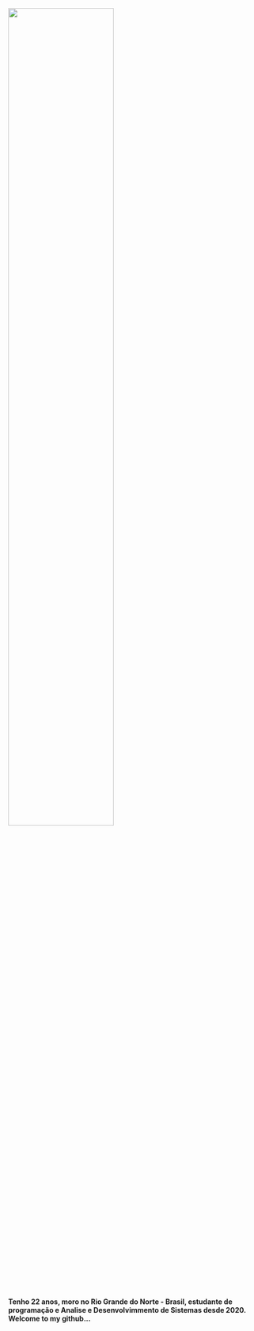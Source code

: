 <img width="65%" style="margin-bottom: 10%;" src="https://github.com/claudianeCS/claudianeCS/assets/103538940/af0744e4-ad1e-4152-adf1-6e094e1f6541" alt="">
<div>
<div width="200" >
<p><b>Tenho 22 anos, moro no Rio Grande do Norte - Brasil, estudante de programação e Analise e Desenvolvimmento de Sistemas desde 2020. Welcome to my github...</b></p>
<br>
<div style="display: inline_block"><br>
       <img align="center" src="https://img.shields.io/badge/MySQL-005C84?style=for-the-badge&logo=mysql&logoColor=white" alt="">
</div>
</div>
<br><br>
<img   src="https://github-readme-stats.vercel.app/api?username=claudianeCS&show_icons=true&theme=vision-friendly-dark" alt="" style="margin-left: 5px"><img   src="https://github-readme-stats.vercel.app/api/pin/?username=claudianeCS&repo=github-readme-stats&theme=vision-friendly-dark" alt="">

</div>
       

